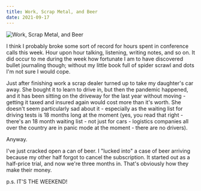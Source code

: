 ```yaml
---
title: Work, Scrap Metal, and Beer
date: 2021-09-17
---
```


![Work, Scrap Metal, and Beer](https://source.unsplash.com/hopX_jpVtRM/1600x900)

I think I probably broke some sort of record for hours spent in conference calls this week. Hour upon hour talking, listening, writing notes, and so on. It did occur to me during the week how fortunate I am to have discovered bullet journaling though; without my little book full of spider scrawl and dots I'm not sure I would cope.

Just after finishing work a scrap dealer turned up to take my daughter's car away. She bought it to learn to drive in, but then the pandemic happened, and it has been sitting on the driveway for the last year without moving - getting it taxed and insured again would cost more than it's worth. She doesn't seem particularly sad about it - especially as the waiting list for driving tests is 18 months long at the moment (yes, you read that right - there's an 18 month waiting list - not just for cars - logistics companies all over the country are in panic mode at the moment - there are no drivers).

Anyway.

I've just cracked open a can of beer. I "lucked into" a case of beer arriving because my other half forgot to cancel the subscription. It started out as a half-price trial, and now we're three months in. That's obviously how they make their money.

p.s. IT'S THE WEEKEND!